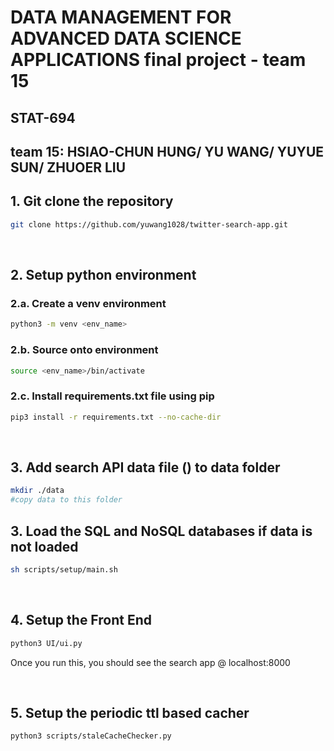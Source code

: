 # DATA MANAGEMENT FOR ADVANCED DATA SCIENCE APPLICATIONS final project - team 15

## STAT-694
## team 15: HSIAO-CHUN HUNG/ YU WANG/ YUYUE SUN/ ZHUOER LIU
## 1. Git clone the repository

```bash
git clone https://github.com/yuwang1028/twitter-search-app.git
```

<br/>

## 2. Setup python environment

### 2.a. Create a venv environment

```bash
python3 -m venv <env_name>
```

### 2.b. Source onto environment

```bash
source <env_name>/bin/activate
```

### 2.c. Install requirements.txt file using pip

```bash
pip3 install -r requirements.txt --no-cache-dir
```

<br/>

## 3. Add search API data file () to data folder

```bash
mkdir ./data
#copy data to this folder
```

## 3. Load the SQL and NoSQL databases if data is not loaded

```bash
sh scripts/setup/main.sh
```

<br/>

## 4. Setup the Front End

```bash
python3 UI/ui.py 
```

Once you run this, you should see the search app @ localhost:8000

<br/>

## 5. Setup the periodic ttl based cacher 

```bash
python3 scripts/staleCacheChecker.py 
```
